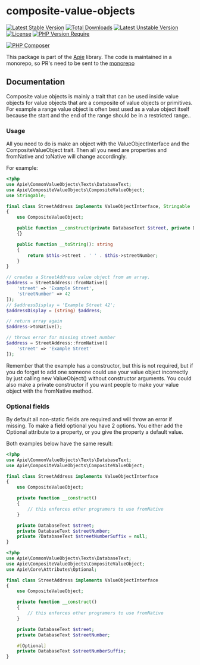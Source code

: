 # composite-value-objects

 [![Latest Stable Version](http://poser.pugx.org/apie/composite-value-objects/v)](https://packagist.org/packages/apie/composite-value-objects) [![Total Downloads](http://poser.pugx.org/apie/composite-value-objects/downloads)](https://packagist.org/packages/apie/composite-value-objects) [![Latest Unstable Version](http://poser.pugx.org/apie/composite-value-objects/v/unstable)](https://packagist.org/packages/apie/composite-value-objects) [![License](http://poser.pugx.org/apie/composite-value-objects/license)](https://packagist.org/packages/apie/composite-value-objects) [![PHP Version Require](http://poser.pugx.org/apie/composite-value-objects/require/php)](https://packagist.org/packages/apie/composite-value-objects) 

[![PHP Composer](https://github.com/apie-lib/composite-value-objects/actions/workflows/php.yml/badge.svg?event=push)](https://github.com/apie-lib/composite-value-objects/actions/workflows/php.yml)

This package is part of the [Apie](https://github.com/apie-lib) library.
The code is maintained in a monorepo, so PR's need to be sent to the [monorepo](https://github.com/apie-lib/apie-lib-monorepo/pulls)

## Documentation
Composite value objects is mainly a trait that can be used inside value objects for value objects that are a composite of value objects or primitives. For example a range value object is often best used as a value object itself because the start and the end of the range should be in a restricted range..

### Usage
All you need to do is make an object with the ValueObjectInterface and the CompositeValueObject trait. Then all you need are properties and fromNative and toNative will change accordingly.

For example:
```php
<?php
use Apie\CommonValueObjects\Texts\DatabaseText;
use Apie\CompositeValueObjects\CompositeValueObject;
use Stringable;

final class StreetAddress implements ValueObjectInterface, Stringable
{
    use CompositeValueObject;

    public function __construct(private DatabaseText $street, private DatabaseText $streetNumber)
    {}

    public function __toString(): string
    {
        return $this->street . ' ' . $this->streetNumber;
    }
}

// creates a StreetAddress value object from an array.
$address = StreetAddress::fromNative([
    'street' => 'Example Street',
    'streetNumber' => 42
]);
// $addressDisplay = 'Example Street 42';
$addressDisplay = (string) $address;

// return array again
$address->toNative();

// throws error for missing street number
$address = StreetAddress::fromNative([
    'street' => 'Example Street'
]);

```

Remember that the example has a constructor, but this is not required, but if you do forget to add one someone could use your
value object incorrectly by just calling new ValueObject() without constructor arguments. You could also make a private constructor
if you want people to make your value object with the fromNative method.

### Optional fields
By default all non-static fields are required and will throw an error if missing. To make a field optional you have 2 options.
You either add the Optional attribute to a property, or you give the property a default value.

Both examples below have the same result:

```php
<?php
use Apie\CommonValueObjects\Texts\DatabaseText;
use Apie\CompositeValueObjects\CompositeValueObject;

final class StreetAddress implements ValueObjectInterface
{
    use CompositeValueObject;

    private function __construct()
    {
        // this enforces other programers to use fromNative
    }

    private DatabaseText $street;
    private DatabaseText $streetNumber;
    private ?DatabaseText $streetNumberSuffix = null;
}
```

```php
<?php
use Apie\CommonValueObjects\Texts\DatabaseText;
use Apie\CompositeValueObjects\CompositeValueObject;
use Apie\Core\Attributes\Optional;

final class StreetAddress implements ValueObjectInterface
{
    use CompositeValueObject;

    private function __construct()
    {
        // this enforces other programers to use fromNative
    }

    private DatabaseText $street;
    private DatabaseText $streetNumber;

    #[Optional]
    private DatabaseText $streetNumberSuffix;
}
```
